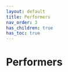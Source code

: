```yaml
---
layout: default
title: Performers
nav_order: 3
has_children: true
has_toc: true
---
```


# Performers
